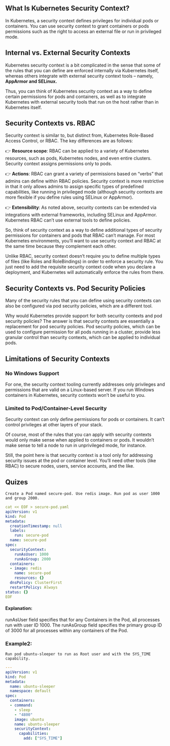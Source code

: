 ## What Is Kubernetes Security Context?
In Kubernetes, a security context defines privileges for individual pods or containers. You can use security context to grant containers or pods permissions such as the right to access an external file or run in privileged mode.

## Internal vs. External Security Contexts
Kubernetes security context is a bit complicated in the sense that some of the rules that you can define are enforced internally via Kubernetes itself, whereas others integrate with external security context tools – namely, **AppArmor and SELinux.**

Thus, you can think of Kubernetes security context as a way to define certain permissions for pods and containers, as well as to integrate Kubernetes with external security tools that run on the host rather than in Kubernetes itself.

## Security Contexts vs. RBAC
Security context is similar to, but distinct from, Kubernetes Role-Based Access Control, or RBAC. The key differences are as follows:

👉 **Resource scope**: 
RBAC can be applied to a variety of Kubernetes resources, such as pods, Kubernetes nodes, and even entire clusters. Security context assigns permissions only to pods.

👉 **Actions**:
RBAC can grant a variety of permissions based on “verbs” that admins can define within RBAC policies. Security context is more restrictive in that it only allows admins to assign specific types of predefined capabilities, like running in privileged mode (although security contexts are more flexible if you define rules using SELinux or AppArmor).

👉 **Extensibility**: 
As noted above, security contexts can be extended via integrations with external frameworks, including SELinux and AppArmor. Kubernetes RBAC can’t use external tools to define policies.

So, think of security context as a way to define additional types of security permissions for containers and pods that RBAC can’t manage. For most Kubernetes environments, you’ll want to use security context and RBAC at the same time because they complement each other.

Unlike RBAC, security context doesn’t require you to define multiple types of files (like Roles and RoleBindings) in order to enforce a security rule. You just need to add the requisite security context code when you declare a deployment, and Kubernetes will automatically enforce the rules from there.


## Security Contexts vs. Pod Security Policies

Many of the security rules that you can define using security contexts can also be configured via pod security policies, which are a different tool.

Why would Kubernetes provide support for both security contexts and pod security policies? The answer is that security contexts are essentially a replacement for pod security policies. Pod security policies, which can be used to configure permission for all pods running in a cluster, provide less granular control than security contexts, which can be applied to individual pods.


## Limitations of Security Contexts

### No Windows Support
For one, the security context tooling currently addresses only privileges and permissions that are valid on a Linux-based server. If you run Windows containers in Kubernetes, security contexts won’t be useful to you.

### Limited to Pod/Container-Level Security
Security context can only define permissions for pods or containers. It can’t control privileges at other layers of your stack.

Of course, most of the rules that you can apply with security contexts would only make sense when applied to containers or pods. It wouldn’t make sense to tell a node to run in unprivileged mode, for instance.

Still, the point here is that security context is a tool only for addressing security issues at the pod or container level. You’ll need other tools (like RBAC) to secure nodes, users, service accounts, and the like.

## Quizes

```shell
Create a Pod named secure-pod. Use redis image. Run pod as user 1000 and group 2000.
```

```yaml
cat << EOF > secure-pod.yaml
apiVersion: v1
kind: Pod
metadata:
  creationTimestamp: null
  labels:
    run: secure-pod
  name: secure-pod
spec:
  securityContext:
    runAsUser: 1000
    runAsGroup: 2000
  containers:
  - image: redis
    name: secure-pod
    resources: {}
  dnsPolicy: ClusterFirst
  restartPolicy: Always
status: {}
EOF
```
#### Explanation:

runAsUser field specifies that for any Containers in the Pod, all processes run with user ID 1000. The runAsGroup field specifies the primary group ID of 3000 for all processes within any containers of the Pod.

### Example2:

```shell
Run pod ubuntu-sleeper to run as Root user and with the SYS_TIME capability.
```

```yaml
---
apiVersion: v1
kind: Pod
metadata:
  name: ubuntu-sleeper
  namespace: default
spec:
  containers:
  - command:
    - sleep
    - "4800"
    image: ubuntu
    name: ubuntu-sleeper
    securityContext:
      capabilities:
        add: ["SYS_TIME"]
```



